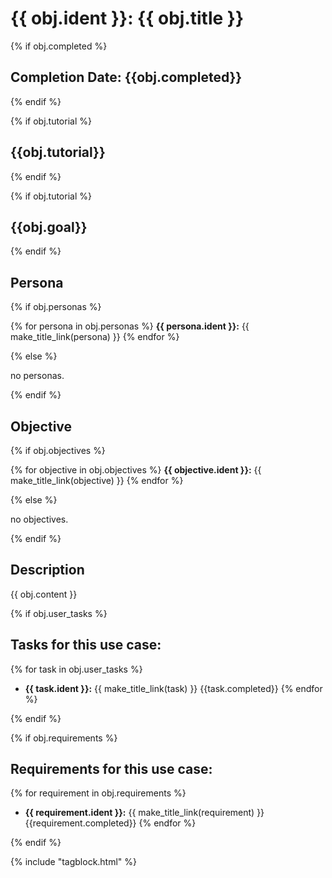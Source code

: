 # {{ obj.ident }}: {{ obj.title }}

<!-- **ID: {{ obj.ident }}** [(permalink)](...) -->
{% if obj.completed %}
## Completion Date: {{obj.completed}}
{% endif %}

{% if obj.tutorial %}
## {{obj.tutorial}}
{% endif %}

{% if obj.tutorial %}
## {{obj.goal}}
{% endif %}

## Persona

{% if obj.personas %}

{% for persona in obj.personas %}
**{{ persona.ident }}:** {{ make_title_link(persona) }}
{% endfor %}

{% else %}

no personas.

{% endif %}

## Objective


{% if obj.objectives %}

{% for objective in obj.objectives %}
**{{ objective.ident }}:** {{ make_title_link(objective) }}
{% endfor %}

{% else %}

no objectives.

{% endif %}

## Description

{{ obj.content }}



{% if obj.user_tasks %}
## Tasks for this use case:

{% for task in obj.user_tasks %}
* **{{ task.ident }}:** {{ make_title_link(task) }} {{task.completed}}
{% endfor %}

{% endif %}




{% if obj.requirements %}

## Requirements for this use case:
{% for requirement in obj.requirements %}
* **{{ requirement.ident }}:** {{ make_title_link(requirement) }} {{requirement.completed}}
{% endfor %}

{% endif %}


{% include "tagblock.html" %}
